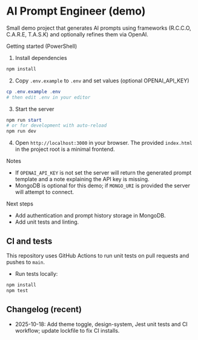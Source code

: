 # AI Prompt Engineer (demo)

Small demo project that generates AI prompts using frameworks (R.C.C.O, C.A.R.E, T.A.S.K) and optionally refines them via OpenAI.

Getting started (PowerShell)

1. Install dependencies

```powershell
npm install
```

2. Copy `.env.example` to `.env` and set values (optional OPENAI_API_KEY)

```powershell
cp .env.example .env
# then edit .env in your editor
```

3. Start the server

```powershell
npm run start
# or for development with auto-reload
npm run dev
```

4. Open `http://localhost:3000` in your browser. The provided `index.html` in the project root is a minimal frontend.

Notes
- If `OPENAI_API_KEY` is not set the server will return the generated prompt template and a note explaining the API key is missing.
- MongoDB is optional for this demo; if `MONGO_URI` is provided the server will attempt to connect.

Next steps
- Add authentication and prompt history storage in MongoDB.
- Add unit tests and linting.

CI and tests
-----------

This repository uses GitHub Actions to run unit tests on pull requests and pushes to `main`.

- Run tests locally:

```powershell
npm install
npm test
```

Changelog (recent)
-------------------

- 2025-10-18: Add theme toggle, design-system, Jest unit tests and CI workflow; update lockfile to fix CI installs.
